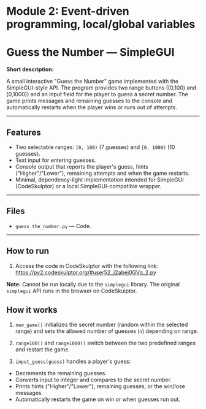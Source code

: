 # **Module 2: Event-driven programming, local/global variables**

# Guess the Number — SimpleGUI

**Short description:**  

A small interactive "Guess the Number" game implemented with the SimpleGUI-style API. The program provides two range buttons ([0,100) and [0,1000)) and an input field for the player to guess a secret number. The game prints messages and remaining guesses to the console and automatically restarts when the player wins or runs out of attempts.

---

## Features
- Two selectable ranges: `[0, 100)` (7 guesses) and `[0, 1000)` (10 guesses).  
- Text input for entering guesses.  
- Console output that reports the player's guess, hints ("Higher"/"Lower"), remaining attempts and when the game restarts.  
- Minimal, dependency-light implementation intended for SimpleGUI (CodeSkulptor) or a local SimpleGUI-compatible wrapper.

---

## Files
- `guess_the_number.py` — Code.  

---

## How to run

1. Access the code in CodeSkulptor with the following link: https://py2.codeskulptor.org/#user52_j2abej0GVq_2.py

**Note:** Cannot be run locally due to the `simplegui` library. The original `simplegui` API runs in the browser on CodeSkulptor.

## How it works

1. `new_game()` initializes the secret number (random within the selected range) and sets the allowed number of guesses (`n`) depending on range.

2. `range100()` and `range1000()` switch between the two predefined ranges and restart the game.

3. `input_guess(guess)` handles a player's guess:

  * Decrements the remaining guesses.
  * Converts input to integer and compares to the secret number.
  * Prints hints ("Higher"/"Lower"), remaining guesses, or the win/lose messages.
  * Automatically restarts the game on win or when guesses run out.
